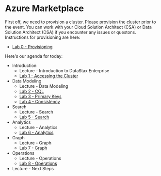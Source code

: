 # Azure Marketplace

First off, we need to provision a cluster.  Please provision the cluster prior to the event.  You can work with your Cloud Solution Architect (CSA) or Data Solution Architect (DSA) if you encounter any issues or questons.  Instructions for provisioning are here:

* [Lab 0 - Provisioning](#lab-0---provisioning)

Here's our agenda for today:

* Introduction
    * Lecture - Introduction to DataStax Enterprise
    * [Lab 1 - Accessing the Cluster](#lab-1---accessing-the-cluster)
* Data Modeling
    * Lecture - Data Modeling
    * [Lab 2 - CQL](#lab-1---cql)
    * [Lab 3 - Primary Keys](#lab-3---primary-keys)
    * [Lab 4 - Consistency](#lab-4---consistency)
* Search
    * Lecture - Search
    * [Lab 5 - Search](#lab-5---search)
* Analytics
    * Lecture - Analytics
    * [Lab 6 - Analytics](#lab-6---analytics)
* Graph
    * Lecture - Graph
    * [Lab 7 - Graph](#lab-7---graph)
* Operations
    * Lecture - Operations
    * [Lab 8 - Operations](#lab-8---operations)
* Lecture - Next Steps
